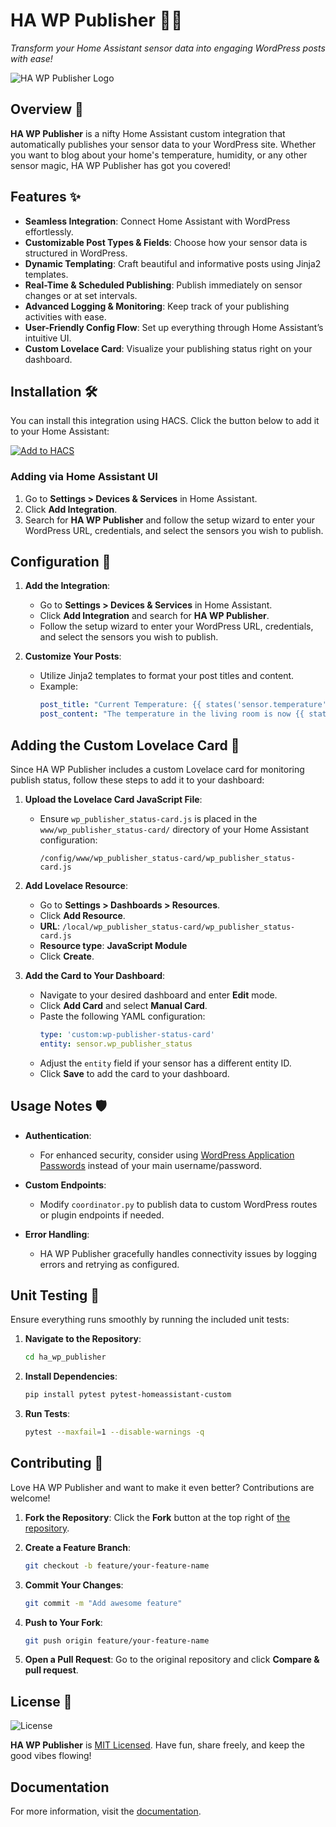 # HA WP Publisher 🚀📄

*Transform your Home Assistant sensor data into engaging WordPress posts with ease!*

![HA WP Publisher Logo](https://github.com/henzard/ha_wp_publisher/raw/main/logo.png)

## Overview 🌟

**HA WP Publisher** is a nifty Home Assistant custom integration that automatically publishes your sensor data to your WordPress site. Whether you want to blog about your home's temperature, humidity, or any other sensor magic, HA WP Publisher has got you covered!

## Features ✨

- **Seamless Integration**: Connect Home Assistant with WordPress effortlessly.
- **Customizable Post Types & Fields**: Choose how your sensor data is structured in WordPress.
- **Dynamic Templating**: Craft beautiful and informative posts using Jinja2 templates.
- **Real-Time & Scheduled Publishing**: Publish immediately on sensor changes or at set intervals.
- **Advanced Logging & Monitoring**: Keep track of your publishing activities with ease.
- **User-Friendly Config Flow**: Set up everything through Home Assistant’s intuitive UI.
- **Custom Lovelace Card**: Visualize your publishing status right on your dashboard.

## Installation 🛠️

You can install this integration using HACS. Click the button below to add it to your Home Assistant:

[![Add to HACS](https://raw.githubusercontent.com/henzard/ha_wp_publisher/main/logo.png)](https://github.com/henzard/ha_wp_publisher)

### Adding via Home Assistant UI

1. Go to **Settings > Devices & Services** in Home Assistant.
2. Click **Add Integration**.
3. Search for **HA WP Publisher** and follow the setup wizard to enter your WordPress URL, credentials, and select the sensors you wish to publish.

## Configuration 📝

1. **Add the Integration**:
   - Go to **Settings > Devices & Services** in Home Assistant.
   - Click **Add Integration** and search for **HA WP Publisher**.
   - Follow the setup wizard to enter your WordPress URL, credentials, and select the sensors you wish to publish.

2. **Customize Your Posts**:
   - Utilize Jinja2 templates to format your post titles and content.
   - Example:
     ```yaml
     post_title: "Current Temperature: {{ states('sensor.temperature') }}°C"
     post_content: "The temperature in the living room is now {{ states('sensor.temperature') }}°C as of {{ now().strftime('%Y-%m-%d %H:%M:%S') }}."
     ```

## Adding the Custom Lovelace Card 🎨

Since HA WP Publisher includes a custom Lovelace card for monitoring publish status, follow these steps to add it to your dashboard:

1. **Upload the Lovelace Card JavaScript File**:
   - Ensure `wp_publisher_status-card.js` is placed in the `www/wp_publisher_status-card/` directory of your Home Assistant configuration:
     ```
     /config/www/wp_publisher_status-card/wp_publisher_status-card.js
     ```

2. **Add Lovelace Resource**:
   - Go to **Settings > Dashboards > Resources**.
   - Click **Add Resource**.
   - **URL**: `/local/wp_publisher_status-card/wp_publisher_status-card.js`
   - **Resource type**: **JavaScript Module**
   - Click **Create**.

3. **Add the Card to Your Dashboard**:
   - Navigate to your desired dashboard and enter **Edit** mode.
   - Click **Add Card** and select **Manual Card**.
   - Paste the following YAML configuration:
     ```yaml
     type: 'custom:wp-publisher-status-card'
     entity: sensor.wp_publisher_status
     ```
   - Adjust the `entity` field if your sensor has a different entity ID.
   - Click **Save** to add the card to your dashboard.

## Usage Notes 🛡️

- **Authentication**:
  - For enhanced security, consider using [WordPress Application Passwords](https://wordpress.org/support/article/application-passwords/) instead of your main username/password.

- **Custom Endpoints**:
  - Modify `coordinator.py` to publish data to custom WordPress routes or plugin endpoints if needed.

- **Error Handling**:
  - HA WP Publisher gracefully handles connectivity issues by logging errors and retrying as configured.

## Unit Testing 🧪

Ensure everything runs smoothly by running the included unit tests:

1. **Navigate to the Repository**:
   ```bash
   cd ha_wp_publisher
   ```

2. **Install Dependencies**:
   ```bash
   pip install pytest pytest-homeassistant-custom
   ```

3. **Run Tests**:
   ```bash
   pytest --maxfail=1 --disable-warnings -q
   ```

## Contributing 🤝

Love HA WP Publisher and want to make it even better? Contributions are welcome!

1. **Fork the Repository**: Click the **Fork** button at the top right of [the repository](https://github.com/henzard/ha_wp_publisher).

2. **Create a Feature Branch**:
   ```bash
   git checkout -b feature/your-feature-name
   ```

3. **Commit Your Changes**:
   ```bash
   git commit -m "Add awesome feature"
   ```

4. **Push to Your Fork**:
   ```bash
   git push origin feature/your-feature-name
   ```

5. **Open a Pull Request**: Go to the original repository and click **Compare & pull request**.

## License 📝

![License](https://img.shields.io/badge/License-MIT-blue.svg)

**HA WP Publisher** is [MIT Licensed](LICENSE). Have fun, share freely, and keep the good vibes flowing!

## Documentation

For more information, visit the [documentation](https://github.com/henzard/ha_wp_publisher/blob/main/README.md).
